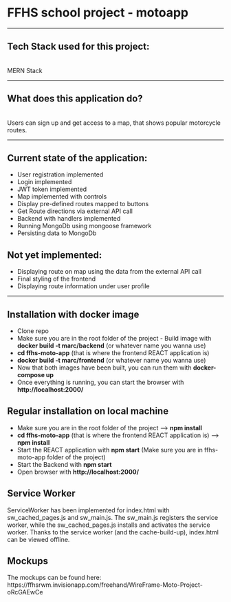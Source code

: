 
<h1>FFHS school project - motoapp</h1>

---

<h2>Tech Stack used for this project:</h2> <br>
MERN Stack

---

<h2>What does this application do? </h2><br>
Users can sign up and get access to a map, that shows popular motorcycle routes.


---

<h2>Current state of the application:</h2>

- User registration implemented
- Login implemented
- JWT token implemented
- Map implemented with controls
- Display pre-defined routes mapped to buttons
- Get Route directions via external API call
- Backend with handlers implemented
- Running MongoDb using mongoose framework
- Persisting data to MongoDb

<h2>Not yet implemented:</h2>

- Displaying route on map using the data from the external API call
- Final styling of the frontend
- Displaying route information under user profile

---


<h2>Installation with docker image</h2>

<ul>
    <li>Clone repo</li>
    <li>Make sure you are in the root folder of the project - Build image with <b>docker build -t marc/backend</b> (or whatever name you wanna use) </li>
    <li> <b>cd ffhs-moto-app</b> (that is where the frontend REACT application is)</li>
    <li> <b>docker build -t marc/frontend</b> (or whatever name you wanna use) </li>
    <li> Now that both images have been built, you can run them with <b>docker-compose up</b> </li>
    <li>Once everything is running, you can start the browser with <b>http://localhost:2000/</b></li>
</ul>

<h2>Regular installation on local machine</h2>

<ul>
    <li>Make sure you are in the root folder of the project --> <b>npm install</b></li> 
    <li><b>cd ffhs-moto-app</b> (that is where the frontend REACT application is) --> <b>npm install</b></li>
    <li>Start the REACT application with <b>npm start</b> (Make sure you are in ffhs-moto-app folder of the project)</li>
    <li>Start the Backend with <b>npm start</b></li>
    <li>Open browser with <b>http://localhost:2000/</b>
</ul>



<h2>Service Worker</h2>
ServiceWorker has been implemented for index.html with sw_cached_pages.js and sw_main.js.
The sw_main.js registers the service worker, while the sw_cached_pages.js installs and activates the service worker.
Thanks to the service worker (and the cache-build-up), index.html can be viewed offline.

<h2>Mockups</h2>
The mockups can be found here: https://ffhsrwm.invisionapp.com/freehand/WireFrame-Moto-Project-oRcGAEwCe

